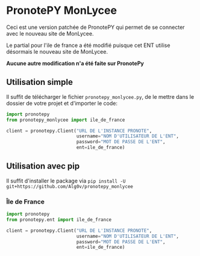 # PronotePY MonLycee

Ceci est une version patchée de PronotePY qui permet de se connecter avec le nouveau site de MonLycee.

Le partial pour l'ile de france a été modifié puisque cet ENT utilise désormais le nouveau site de MonLycee.

**Aucune autre modification n'a été faite sur PronotePy**

## Utilisation simple

Il suffit de télécharger le fichier `pronotepy_monlycee.py`, de le mettre dans le dossier de votre projet et d'importer le code:

```python
import pronotepy
from pronotepy_monlycee import ile_de_france

client = pronotepy.Client("URL DE L'INSTANCE PRONOTE",
                          username="NOM D'UTILISATEUR DE L'ENT",
                          password="MOT DE PASSE DE L'ENT",
                          ent=ile_de_france)
```


## Utilisation avec pip

Il suffit d'installer le package via `pip install -U git+https://github.com/Alg0v/pronotepy_monlycee`

### Île de France
```python
import pronotepy
from pronotepy.ent import ile_de_france

client = pronotepy.Client("URL DE L'INSTANCE PRONOTE",
                          username="NOM D'UTILISATEUR DE L'ENT",
                          password="MOT DE PASSE DE L'ENT",
                          ent=ile_de_france)
```
